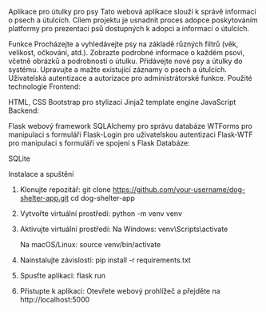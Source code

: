 Aplikace pro útulky pro psy
Tato webová aplikace slouží k správě informací o psech a útulcích. Cílem projektu je usnadnit proces adopce poskytováním platformy pro prezentaci psů dostupných k adopci a informací o útulcích.

Funkce
Procházejte a vyhledávejte psy na základě různých filtrů (věk, velikost, očkování, atd.).
Zobrazte podrobné informace o každém psovi, včetně obrázků a podrobností o útulku.
Přidávejte nové psy a útulky do systému.
Upravujte a mažte existující záznamy o psech a útulcích.
Uživatelská autentizace a autorizace pro administrátorské funkce.
Použité technologie
Frontend:

HTML, CSS
Bootstrap pro stylizaci
Jinja2 template engine
JavaScript
Backend:

Flask webový framework
SQLAlchemy pro správu databáze
WTForms pro manipulaci s formuláři
Flask-Login pro uživatelskou autentizaci
Flask-WTF pro manipulaci s formuláři ve spojení s Flask
Databáze:

SQLite

Instalace a spuštění
1. Klonujte repozitář:
    git clone https://github.com/your-username/dog-shelter-app.git
    cd dog-shelter-app

2. Vytvořte virtuální prostředí:
    python -m venv venv

3. Aktivujte virtuální prostředí:
    Na Windows:
        venv\Scripts\activate

    Na macOS/Linux:
        source venv/bin/activate

4. Nainstalujte závislosti:
    pip install -r requirements.txt

5. Spusťte aplikaci:
    flask run

6. Přistupte k aplikaci:
    Otevřete webový prohlížeč a přejděte na http://localhost:5000

